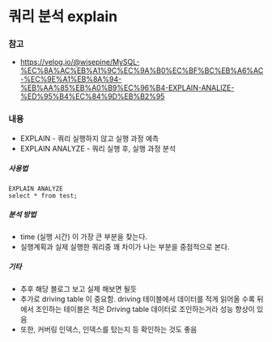 # 쿼리 분석 explain



### 참고

- https://velog.io/@wisepine/MySQL-%EC%8A%AC%EB%A1%9C%EC%9A%B0%EC%BF%BC%EB%A6%AC-%EC%9E%A1%EB%8A%94-%EB%AA%85%EB%A0%B9%EC%96%B4-EXPLAIN-ANALIZE-%ED%95%B4%EC%84%9D%EB%B2%95



### 내용

- EXPLAIN - 쿼리 실행하지 않고 실행 과정 예측
- EXPLAIN ANALYZE - 쿼리 실행 후, 실행 과정 분석



##### 사용법

```
EXPLAIN ANALYZE
select * from test;
```



##### 분석 방법

- time (실행 시간) 이 가장 큰 부분을 찾는다.
- 실행계획과 실제 실행한 쿼리중 꽤 차이가 나는 부분을 중점적으로 본다.



##### 기타

- 추후 해당 블로그 보고 실제 해보면 될듯
- 추가로 driving table 이 중요함. driving 테이블에서 데이터를 적게 읽어올 수록 뒤에서 조인하는 테이블은 적은 Driving table 데이터로 조인하는거라 성능 향상이 있음
- 또한, 커버링 인덱스, 인덱스를 탔는지 등 확인하는 것도 좋음